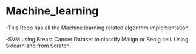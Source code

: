 # Machine_learning

-This Repo has all the Machine learning related algorithm implementation.

-SVM using Breast Cancer Dataset to classify Malign or Benig cell. Using Sklearn and from Scratch. 
